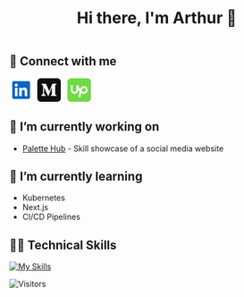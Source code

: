 <div id="user-content-toc">
  <ul align="center">
    <summary><h1 style="display: inline-block">Hi there, I'm Arthur 👋</h1></summary>
  </ul>
</div>

## 🤝 Connect with me

<a href="https://www.linkedin.com/in/arthur-lewis/" target="blank" style="margin-right:0.25rem;"><img src="./svg/linkedin-svgrepo-com.svg" alt="linkedin" height="42" width="42" /></a>
<a href="https://medium.com/@arthur.lewis" target="blank" style="margin-right:0.5rem;"><img src="./svg/medium-svgrepo-com.svg" alt="medium" height="42" width="42" /></a>
<a href="https://www.upwork.com/freelancers/~0163c22c20ba2fdf7d" target="blank"><img src="./svg/upwork-svgrepo-com.svg" alt="upwork" height="42" width="42" /></a>

<!-- Intro Start -->
## 🔭 I’m currently working on
- [Palette Hub](https://github.com/lalewis7/palettehub) - Skill showcase of a social media website
## 🌱 I’m currently learning 
- Kubernetes
- Next.js
- CI/CD Pipelines
<!-- Intro End -->

<!-- Tech Stack -->
## 👨‍💻 Technical Skills
<!--tech stack icons-->

[![My Skills](https://skillicons.dev/icons?i=java,js,ts,py,react,vue,jquery,redux,bootstrap,html,css,sass,spring,express,nodejs,php,nginx,postman,mysql,postgres,mongodb,aws,azure,docker,git,github,vscode)](https://skillicons.dev)

![Visitors](https://api.visitorbadge.io/api/visitors?path=lalewis7&countColor=%23263759)
